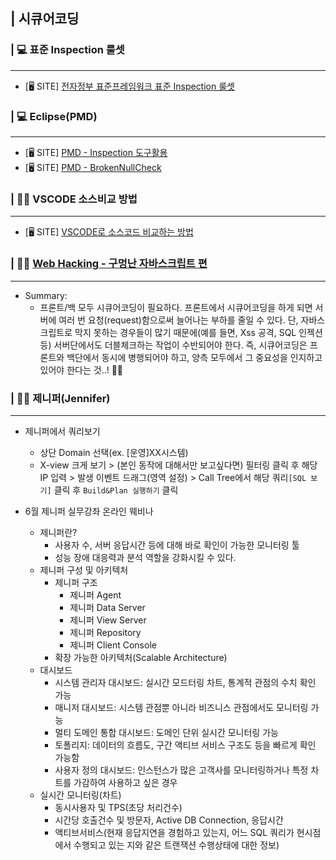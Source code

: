 ## | 시큐어코딩



### | 💻 표준 Inspection 룰셋

--------------------------

- [🖥 SITE] [전자정부 표준프레임워크 표준 Inspection 룰셋](http://webprogramer.kr/blog/P000000276/post.do)



### | 💻 Eclipse(PMD)

--------------------------

- [🖥 SITE] [PMD - Inspection 도구활용](https://www.egovframe.go.kr/wiki/doku.php?id=egovframework:dev2:imp:inspection:usetool)
- [🖥 SITE] [PMD - BrokenNullCheck](https://mazdah.tistory.com/638)



### | 👩‍🏫 VSCODE 소스비교 방법

------------

- [🖥 SITE] [VSCODE로 소스코드 비교하는 방법](https://uxgjs.tistory.com/100)


### | 👩‍💻 [Web Hacking - 구멍난 자바스크립트 편](https://allinfo.tistory.com/169)

------------

- Summary:
  - 프론트/백 모두 시큐어코딩이 필요하다. 프론트에서 시큐어코딩을 하게 되면 서버에 여러 번 요청(request)함으로써 늘어나는 부하를 줄일 수 있다. 단, 자바스크립트로 막지 못하는 경우들이 많기 때문에(예를 들면, Xss 공격, SQL 인젝션 등) 서버단에서도 더블체크하는 작업이 수반되어야 한다. 즉, 시큐어코딩은 프론트와 백단에서 동시에 병행되어야 하고, 양측 모두에서 그 중요성을 인지하고 있어야 한다는 것..! 👩‍🏫


### | 👩‍🏫 제니퍼(Jennifer)

------------

- 제니퍼에서 쿼리보기
  - 상단 Domain 선택(ex. [운영]XX시스템)
  - X-view 크게 보기 > (본인 동작에 대해서만 보고싶다면) 필터링 클릭 후 해당 IP 입력 > 발생 이벤트 드래그(영역 설정) > Call Tree에서 해당 쿼리`[SQL 보기]` 클릭 후 `Build&Plan 실행하기` 클릭

- 6월 제니퍼 실무강좌 온라인 웨비나
  - 제니퍼란?
    - 사용자 수, 서버 응답시간 등에 대해 바로 확인이 가능한 모니터링 툴
    - 성능 장애 대응력과 분석 역할을 강화시킬 수 있다.
  - 제니퍼 구성 및 아키텍처
    - 제니퍼 구조
      - 제니퍼 Agent
      - 제니퍼 Data Server
      - 제니퍼 View Server
      - 제니퍼 Repository
      - 제니퍼 Client Console
    - 확장 가능한 아키텍처(Scalable Architecture)
  - 대시보드
    - 시스템 관리자 대시보드: 실시간 모드터링 차트, 통계적 관점의 수치 확인 가능
    - 매니저 대시보드: 시스템 관점뿐 아니라 비즈니스 관점에서도 모니터링 가능
    - 멀티 도메인 통합 대시보드: 도메인 단위 실시간 모니터링 가능
    - 토폴리지: 데이터의 흐름도, 구간 액티브 서비스 구조도 등을 빠르게 확인 가능함
    - 사용자 정의 대시보드: 인스턴스가 많은 고객사를 모니터링하거나 특정 차트를 가감하여 사용하고 싶은 경우
  - 실시간 모니터링(차트)
    - 동시사용자 및 TPS(초당 처리건수)
    - 시간당 호출건수 및 방문자, Active DB Connection, 응답시간
    - 액티브서비스(현재 응답지연을 경험하고 있는지, 어느 SQL 쿼리가 현시점에서 수행되고 있는 지와 같은 트랜잭션 수행상태에 대한 정보)

